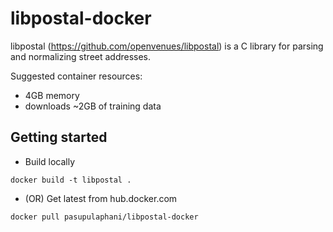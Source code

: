 # libpostal-docker

libpostal (https://github.com/openvenues/libpostal) is a C library for parsing and normalizing street addresses.

Suggested container resources:

- 4GB memory
- downloads ~2GB of training data

## Getting started

- Build locally

```
docker build -t libpostal .
```

- (OR) Get latest from hub.docker.com

```
docker pull pasupulaphani/libpostal-docker
```
